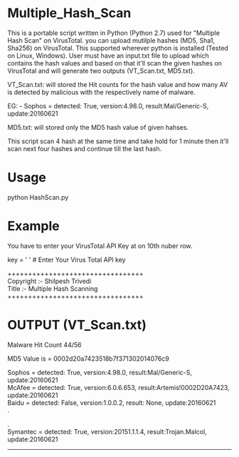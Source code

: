 # Multiple_Hash_Scan

This is a portable script written in Python (Python 2.7) used for "Multiple Hash Scan" on VirusTotal. you can upload mutilple hashes (MD5, Sha1, Sha256) on VirusTotal. This supported wherever python is installed (Tested on Linux, Windows). User must have an input.txt file to upload which contains the hash values and based on that it'll scan the given hashes on VirusTotal and will generate two outputs (VT_Scan.txt, MD5.txt).

VT_Scan.txt: will stored the Hit counts for the hash value and how many AV is detected by malicious with the respectively name of malware.

EG: - Sophos = detected: True, version:4.98.0, result:Mal/Generic-S, update:20160621                                                            

MD5.txt: will stored only the MD5 hash value of given hahses.

This script scan 4 hash at the same time and take hold for 1 minute then it'll scan next four hashes and continue till the last hash.

# Usage

python HashScan.py

# Example

You have to enter your VirusTotal API Key at on 10th nuber row.

key = ' ' # Enter Your Virus Total API key

+++++++++++++++++++++++++++++++++                                                                                                       
 Copyright :- Shilpesh Trivedi             
 Title :- Multiple Hash Scanning  
+++++++++++++++++++++++++++++++++
 
 # OUTPUT (VT_Scan.txt)
 
Malware Hit Count 44/56

MD5 Value is = 0002d20a7423518b7f371302014076c9

Sophos = detected: True, version:4.98.0, result:Mal/Generic-S, update:20160621                                                              
McAfee = detected: True, version:6.0.6.653, result:Artemis!0002D20A7423, update:20160621                                                    
Baidu = detected: False, version:1.0.0.2, result: None, update:20160621                                                                                        
. 

.                                                                                                                                                                                                                       
Symantec = detected: True, version:20151.1.1.4, result:Trojan.Malcol, update:20160621         

*************************************************************************************************************************************
